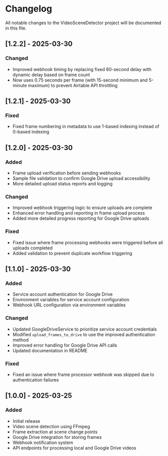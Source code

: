 # Changelog

All notable changes to the VideoSceneDetector project will be documented in this file.

## [1.2.2] - 2025-03-30

### Changed
- Improved webhook timing by replacing fixed 60-second delay with dynamic delay based on frame count
- Now uses 0.75 seconds per frame (with 15-second minimum and 5-minute maximum) to prevent Airtable API throttling

## [1.2.1] - 2025-03-30

### Fixed
- Fixed frame numbering in metadata to use 1-based indexing instead of 0-based indexing

## [1.2.0] - 2025-03-30

### Added
- Frame upload verification before sending webhooks
- Sample file validation to confirm Google Drive upload accessibility
- More detailed upload status reports and logging

### Changed
- Improved webhook triggering logic to ensure uploads are complete
- Enhanced error handling and reporting in frame upload process
- Added more detailed progress reporting for Google Drive uploads

### Fixed
- Fixed issue where frame processing webhooks were triggered before all uploads completed
- Added validation to prevent duplicate workflow triggering

## [1.1.0] - 2025-03-30

### Added
- Service account authentication for Google Drive
- Environment variables for service account configuration
- Webhook URL configuration via environment variables

### Changed
- Updated GoogleDriveService to prioritize service account credentials
- Modified `upload_frames_to_drive` to use the improved authentication method
- Improved error handling for Google Drive API calls
- Updated documentation in README

### Fixed
- Fixed an issue where frame processor webhook was skipped due to authentication failures

## [1.0.0] - 2025-03-25

### Added
- Initial release
- Video scene detection using FFmpeg
- Frame extraction at scene change points
- Google Drive integration for storing frames
- Webhook notification system
- API endpoints for processing local and Google Drive videos 